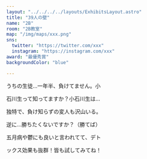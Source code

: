 ```yaml
---
layout: "../../../../layouts/ExhibitsLayout.astro"
title: "39人の壁"
name: "2B"
room: "2B教室"
map: "/img/maps/xxx.png"
sns:
  twitter: "https://twitter.com/xxx"
  instagram: "https://instagram.com/xxx"
award: "最優秀賞"
backgroundColor: "blue"

---
```

うちの生徒…一年半、負けてません。小

石川生って知ってますか？小石川生は…

独特で、負け知らずの変人も沢山いる。

逆に…勝ちたくないですか？（勝てば）

五月病や鬱にも良いと言われてて、デト

ックス効果も抜群！皆も試してみてね！
